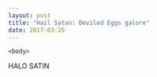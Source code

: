 ```yaml
---
layout: post
title: "Hail Satan: Deviled Eggs galore"
date: 2017-03-25
---
```

	<body>
<p>HALO SATIN</p>
		</body>

